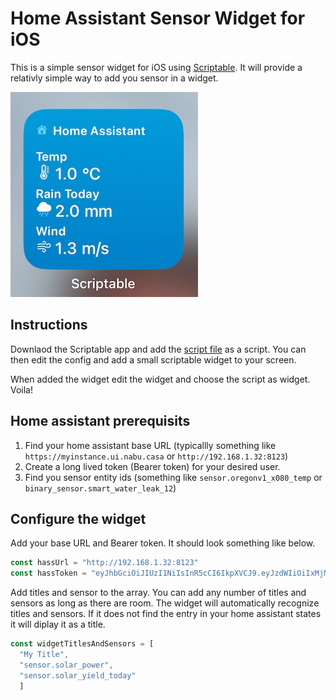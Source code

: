 # Home Assistant Sensor Widget for iOS

This is a simple sensor widget for iOS using [Scriptable](https://scriptable.app/). It will provide a relativly simple way to add you sensor in a widget.

![Example widget](example_widget.jpeg)

## Instructions

Downlaod the Scriptable app and add the [script file](home-assistant-widget.js) as a script. You can then edit the config and add a small scriptable widget to your screen.

When added the widget edit the widget and choose the script as widget. Voila!

## Home assistant prerequisits

1. Find your home assistant base URL (typicallly something like `https://myinstance.ui.nabu.casa` or `http://192.168.1.32:8123`)
2. Create a long lived token (Bearer token) for your desired user.
3. Find you sensor entity ids (something like `sensor.oregonv1_x080_temp` or `binary_sensor.smart_water_leak_12`)

## Configure the widget

Add your base URL and Bearer token. It should look something like below.
```js
const hassUrl = "http://192.168.1.32:8123"
const hassToken = "eyJhbGciOiJIUzI1NiIsInR5cCI6IkpXVCJ9.eyJzdWIiOiIxMjM0NTY3ODkwIiwibmFtZSI6IkpvaG4gRG9lIiwiaWF0IjoxNTE2MjM5MDIyfQ.SflKxwRJSMeKKF2QT4fwpMeJf36POk6yJV_adQssw5c"
```

Add titles and sensor to the array. You can add any number of titles and sensors as long as there are room. The widget will automatically recognize titles and sensors. If it does not find the entry in your home assistant states it will diplay it as a title.
```js
const widgetTitlesAndSensors = [
  "My Title",
  "sensor.solar_power",
  "sensor.solar_yield_today"
  ]
```

